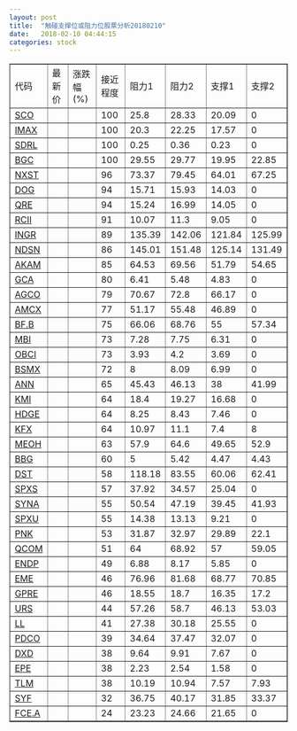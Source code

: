 ```yaml
---
layout: post
title:  "触碰支撑位或阻力位股票分析20180210"
date:   2018-02-10 04:44:15
categories: stock
---
```

<script type="text/javascript">
var stockList = []
stockList.push('gb_sco');
stockList.push('gb_imax');
stockList.push('gb_sdrl');
stockList.push('gb_bgc');
stockList.push('gb_nxst');
stockList.push('gb_dog');
stockList.push('gb_qre');
stockList.push('gb_rcii');
stockList.push('gb_ingr');
stockList.push('gb_ndsn');
stockList.push('gb_akam');
stockList.push('gb_gca');
stockList.push('gb_agco');
stockList.push('gb_amcx');
stockList.push('gb_bf.b');
stockList.push('gb_mbi');
stockList.push('gb_obci');
stockList.push('gb_bsmx');
stockList.push('gb_ann');
stockList.push('gb_kmi');
stockList.push('gb_hdge');
stockList.push('gb_kfx');
stockList.push('gb_meoh');
stockList.push('gb_bbg');
stockList.push('gb_dst');
stockList.push('gb_spxs');
stockList.push('gb_syna');
stockList.push('gb_spxu');
stockList.push('gb_pnk');
stockList.push('gb_qcom');
stockList.push('gb_endp');
stockList.push('gb_eme');
stockList.push('gb_gpre');
stockList.push('gb_urs');
stockList.push('gb_ll');
stockList.push('gb_pdco');
stockList.push('gb_dxd');
stockList.push('gb_epe');
stockList.push('gb_tlm');
stockList.push('gb_syf');
stockList.push('gb_fce.a');
</script>
<table border="1">
 <tr>
 <td>代码</td>
 <td>最新价</td>
 <td>涨跌幅(%)</td>
 <td>接近程度</td>
 <td>阻力1</td>
 <td>阻力2</td>
 <td>支撑1</td>
 <td>支撑2</td>
</tr>
  <tr id="sco" class="red">
  <td><a href="http://stock.finance.sina.com.cn/usstock/quotes/SCO.html" target="_blank">SCO</a></td><td></td><td></td><td>100</td><td>25.8</td><td>28.33</td><td>20.09</td><td>0</td></tr>
  <tr id="imax" class="red">
  <td><a href="http://stock.finance.sina.com.cn/usstock/quotes/IMAX.html" target="_blank">IMAX</a></td><td></td><td></td><td>100</td><td>20.3</td><td>22.25</td><td>17.57</td><td>0</td></tr>
  <tr id="sdrl" class="green">
  <td><a href="http://stock.finance.sina.com.cn/usstock/quotes/SDRL.html" target="_blank">SDRL</a></td><td></td><td></td><td>100</td><td>0.25</td><td>0.36</td><td>0.23</td><td>0</td></tr>
  <tr id="bgc" class="red">
  <td><a href="http://stock.finance.sina.com.cn/usstock/quotes/BGC.html" target="_blank">BGC</a></td><td></td><td></td><td>100</td><td>29.55</td><td>29.77</td><td>19.95</td><td>22.85</td></tr>
  <tr id="nxst" class="red">
  <td><a href="http://stock.finance.sina.com.cn/usstock/quotes/NXST.html" target="_blank">NXST</a></td><td></td><td></td><td>96</td><td>73.37</td><td>79.45</td><td>64.01</td><td>67.25</td></tr>
  <tr id="dog" class="red">
  <td><a href="http://stock.finance.sina.com.cn/usstock/quotes/DOG.html" target="_blank">DOG</a></td><td></td><td></td><td>94</td><td>15.71</td><td>15.93</td><td>14.03</td><td>0</td></tr>
  <tr id="qre" class="red">
  <td><a href="http://stock.finance.sina.com.cn/usstock/quotes/QRE.html" target="_blank">QRE</a></td><td></td><td></td><td>94</td><td>15.24</td><td>16.99</td><td>14.05</td><td>0</td></tr>
  <tr id="rcii" class="red">
  <td><a href="http://stock.finance.sina.com.cn/usstock/quotes/RCII.html" target="_blank">RCII</a></td><td></td><td></td><td>91</td><td>10.07</td><td>11.3</td><td>9.05</td><td>0</td></tr>
  <tr id="ingr" class="green">
  <td><a href="http://stock.finance.sina.com.cn/usstock/quotes/INGR.html" target="_blank">INGR</a></td><td></td><td></td><td>89</td><td>135.39</td><td>142.06</td><td>121.84</td><td>125.99</td></tr>
  <tr id="ndsn" class="green">
  <td><a href="http://stock.finance.sina.com.cn/usstock/quotes/NDSN.html" target="_blank">NDSN</a></td><td></td><td></td><td>86</td><td>145.01</td><td>151.48</td><td>125.14</td><td>131.49</td></tr>
  <tr id="akam" class="red">
  <td><a href="http://stock.finance.sina.com.cn/usstock/quotes/AKAM.html" target="_blank">AKAM</a></td><td></td><td></td><td>85</td><td>64.53</td><td>69.56</td><td>51.79</td><td>54.65</td></tr>
  <tr id="gca" class="green">
  <td><a href="http://stock.finance.sina.com.cn/usstock/quotes/GCA.html" target="_blank">GCA</a></td><td></td><td></td><td>80</td><td>6.41</td><td>5.48</td><td>4.83</td><td>0</td></tr>
  <tr id="agco" class="green">
  <td><a href="http://stock.finance.sina.com.cn/usstock/quotes/AGCO.html" target="_blank">AGCO</a></td><td></td><td></td><td>79</td><td>70.67</td><td>72.8</td><td>66.17</td><td>0</td></tr>
  <tr id="amcx" class="red">
  <td><a href="http://stock.finance.sina.com.cn/usstock/quotes/AMCX.html" target="_blank">AMCX</a></td><td></td><td></td><td>77</td><td>51.17</td><td>55.48</td><td>46.89</td><td>0</td></tr>
  <tr id="bf.b" class="red">
  <td><a href="http://stock.finance.sina.com.cn/usstock/quotes/BF.B.html" target="_blank">BF.B</a></td><td></td><td></td><td>75</td><td>66.06</td><td>68.76</td><td>55</td><td>57.34</td></tr>
  <tr id="mbi" class="red">
  <td><a href="http://stock.finance.sina.com.cn/usstock/quotes/MBI.html" target="_blank">MBI</a></td><td></td><td></td><td>73</td><td>7.28</td><td>7.75</td><td>6.31</td><td>0</td></tr>
  <tr id="obci" class="green">
  <td><a href="http://stock.finance.sina.com.cn/usstock/quotes/OBCI.html" target="_blank">OBCI</a></td><td></td><td></td><td>73</td><td>3.93</td><td>4.2</td><td>3.69</td><td>0</td></tr>
  <tr id="bsmx" class="green">
  <td><a href="http://stock.finance.sina.com.cn/usstock/quotes/BSMX.html" target="_blank">BSMX</a></td><td></td><td></td><td>72</td><td>8</td><td>8.09</td><td>6.99</td><td>0</td></tr>
  <tr id="ann" class="red">
  <td><a href="http://stock.finance.sina.com.cn/usstock/quotes/ANN.html" target="_blank">ANN</a></td><td></td><td></td><td>65</td><td>45.43</td><td>46.13</td><td>38</td><td>41.99</td></tr>
  <tr id="kmi" class="green">
  <td><a href="http://stock.finance.sina.com.cn/usstock/quotes/KMI.html" target="_blank">KMI</a></td><td></td><td></td><td>64</td><td>18.4</td><td>19.27</td><td>16.68</td><td>0</td></tr>
  <tr id="hdge" class="red">
  <td><a href="http://stock.finance.sina.com.cn/usstock/quotes/HDGE.html" target="_blank">HDGE</a></td><td></td><td></td><td>64</td><td>8.25</td><td>8.43</td><td>7.46</td><td>0</td></tr>
  <tr id="kfx" class="green">
  <td><a href="http://stock.finance.sina.com.cn/usstock/quotes/KFX.html" target="_blank">KFX</a></td><td></td><td></td><td>64</td><td>10.97</td><td>11.1</td><td>7.4</td><td>8</td></tr>
  <tr id="meoh" class="green">
  <td><a href="http://stock.finance.sina.com.cn/usstock/quotes/MEOH.html" target="_blank">MEOH</a></td><td></td><td></td><td>63</td><td>57.9</td><td>64.6</td><td>49.65</td><td>52.9</td></tr>
  <tr id="bbg" class="red">
  <td><a href="http://stock.finance.sina.com.cn/usstock/quotes/BBG.html" target="_blank">BBG</a></td><td></td><td></td><td>60</td><td>5</td><td>5.42</td><td>4.47</td><td>4.43</td></tr>
  <tr id="dst" class="red">
  <td><a href="http://stock.finance.sina.com.cn/usstock/quotes/DST.html" target="_blank">DST</a></td><td></td><td></td><td>58</td><td>118.18</td><td>83.55</td><td>60.06</td><td>62.41</td></tr>
  <tr id="spxs" class="red">
  <td><a href="http://stock.finance.sina.com.cn/usstock/quotes/SPXS.html" target="_blank">SPXS</a></td><td></td><td></td><td>57</td><td>37.92</td><td>34.57</td><td>25.04</td><td>0</td></tr>
  <tr id="syna" class="green">
  <td><a href="http://stock.finance.sina.com.cn/usstock/quotes/SYNA.html" target="_blank">SYNA</a></td><td></td><td></td><td>55</td><td>50.54</td><td>47.19</td><td>39.45</td><td>41.93</td></tr>
  <tr id="spxu" class="red">
  <td><a href="http://stock.finance.sina.com.cn/usstock/quotes/SPXU.html" target="_blank">SPXU</a></td><td></td><td></td><td>55</td><td>14.38</td><td>13.13</td><td>9.21</td><td>0</td></tr>
  <tr id="pnk" class="green">
  <td><a href="http://stock.finance.sina.com.cn/usstock/quotes/PNK.html" target="_blank">PNK</a></td><td></td><td></td><td>53</td><td>31.87</td><td>32.97</td><td>29.89</td><td>22.1</td></tr>
  <tr id="qcom" class="red">
  <td><a href="http://stock.finance.sina.com.cn/usstock/quotes/QCOM.html" target="_blank">QCOM</a></td><td></td><td></td><td>51</td><td>64</td><td>68.92</td><td>57</td><td>59.05</td></tr>
  <tr id="endp" class="green">
  <td><a href="http://stock.finance.sina.com.cn/usstock/quotes/ENDP.html" target="_blank">ENDP</a></td><td></td><td></td><td>49</td><td>6.88</td><td>8.17</td><td>5.85</td><td>0</td></tr>
  <tr id="eme" class="red">
  <td><a href="http://stock.finance.sina.com.cn/usstock/quotes/EME.html" target="_blank">EME</a></td><td></td><td></td><td>46</td><td>76.96</td><td>81.68</td><td>68.77</td><td>70.85</td></tr>
  <tr id="gpre" class="red">
  <td><a href="http://stock.finance.sina.com.cn/usstock/quotes/GPRE.html" target="_blank">GPRE</a></td><td></td><td></td><td>46</td><td>18.55</td><td>18.7</td><td>16.35</td><td>17.2</td></tr>
  <tr id="urs" class="green">
  <td><a href="http://stock.finance.sina.com.cn/usstock/quotes/URS.html" target="_blank">URS</a></td><td></td><td></td><td>44</td><td>57.26</td><td>58.7</td><td>46.13</td><td>53.03</td></tr>
  <tr id="ll" class="green">
  <td><a href="http://stock.finance.sina.com.cn/usstock/quotes/LL.html" target="_blank">LL</a></td><td></td><td></td><td>41</td><td>27.38</td><td>30.18</td><td>25.55</td><td>0</td></tr>
  <tr id="pdco" class="green">
  <td><a href="http://stock.finance.sina.com.cn/usstock/quotes/PDCO.html" target="_blank">PDCO</a></td><td></td><td></td><td>39</td><td>34.64</td><td>37.47</td><td>32.07</td><td>0</td></tr>
  <tr id="dxd" class="red">
  <td><a href="http://stock.finance.sina.com.cn/usstock/quotes/DXD.html" target="_blank">DXD</a></td><td></td><td></td><td>38</td><td>9.64</td><td>9.91</td><td>7.67</td><td>0</td></tr>
  <tr id="epe" class="green">
  <td><a href="http://stock.finance.sina.com.cn/usstock/quotes/EPE.html" target="_blank">EPE</a></td><td></td><td></td><td>38</td><td>2.23</td><td>2.54</td><td>1.58</td><td>0</td></tr>
  <tr id="tlm" class="green">
  <td><a href="http://stock.finance.sina.com.cn/usstock/quotes/TLM.html" target="_blank">TLM</a></td><td></td><td></td><td>38</td><td>10.19</td><td>10.94</td><td>7.57</td><td>7.93</td></tr>
  <tr id="syf" class="green">
  <td><a href="http://stock.finance.sina.com.cn/usstock/quotes/SYF.html" target="_blank">SYF</a></td><td></td><td></td><td>32</td><td>36.75</td><td>40.17</td><td>31.85</td><td>33.37</td></tr>
  <tr id="fce.a" class="red">
  <td><a href="http://stock.finance.sina.com.cn/usstock/quotes/FCE.A.html" target="_blank">FCE.A</a></td><td></td><td></td><td>24</td><td>23.23</td><td>24.66</td><td>21.65</td><td>0</td></tr>
</table>

